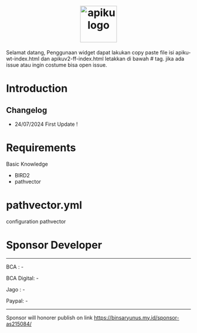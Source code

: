 <h1 align="center">
  <br>
  <a href="https://apiku.id/">
    <picture>
      <source media="(prefers-color-scheme: dark)" srcset="https://apiku.id/wp-content/uploads/2023/12/cropped-logo.png">
      <img alt="apiku logo" src="https://apiku.id/wp-content/uploads/2023/12/cropped-logo.png" height="100">
    </picture>
  </a>
  <br>
</h1>
Selamat datang, Penggunaan widget dapat lakukan copy paste file isi apiku-wt-index.html dan apikuv2-ff-index.html letakkan di bawah #<body> tag. jika ada issue atau ingin costume bisa open issue.

# Introduction
## Changelog
- 24/07/2024 First Update !

# Requirements
Basic Knowledge
- BIRD2
- pathvector
  
# pathvector.yml
configuration pathvector

# Sponsor Developer
- - - - - - - - - - - - - - - -
BCA : -

BCA Digital: -

Jago : -

Paypal: -
- - - - - - - - - - - - - - - -
Sponsor will honorer publish on link https://binsaryunus.my.id/sponsor-as215084/
